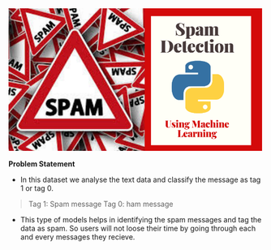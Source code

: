 
<img src="SpamDetectionn.png" width="500"/>

**Problem Statement**
  - In this dataset we analyse the text data and classify the message as tag 1 or tag 0.
  > Tag 1: Spam message
  > Tag 0: ham message
 
  - This type of models helps in identifying the spam messages and tag the data as spam. So users will not loose their time by going through each and every messages they recieve.
